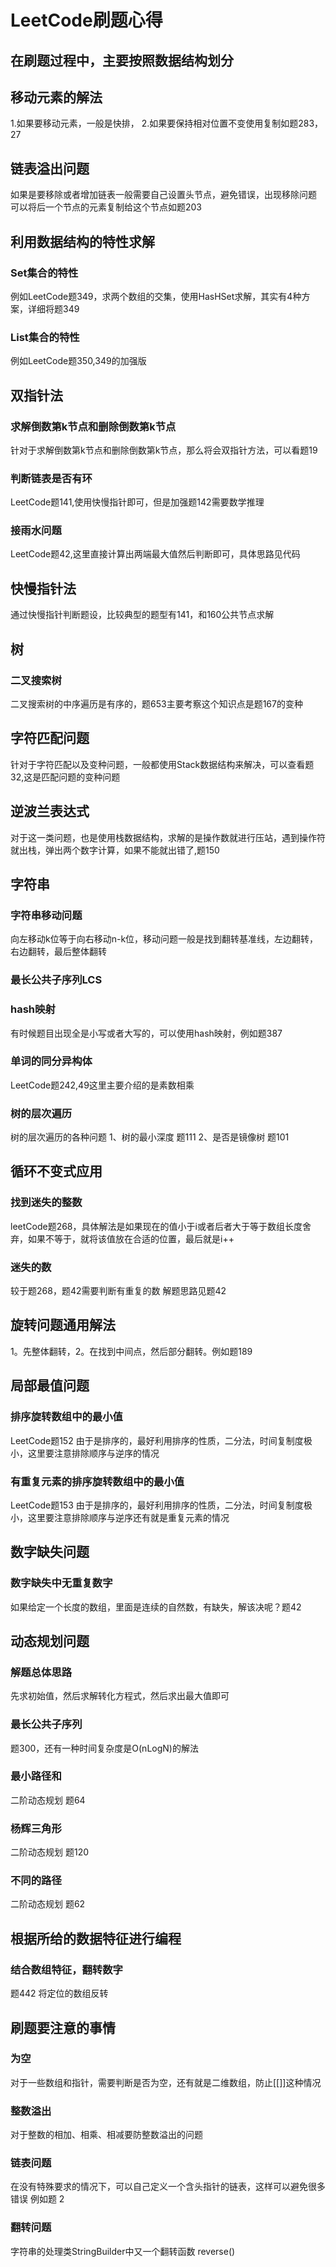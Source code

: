 # LeetCode刷题心得
## 在刷题过程中，主要按照数据结构划分
## 移动元素的解法
1.如果要移动元素，一般是快排，
2.如果要保持相对位置不变使用复制如题283，27
## 链表溢出问题
如果是要移除或者增加链表一般需要自己设置头节点，避免错误，出现移除问题
可以将后一个节点的元素复制给这个节点如题203
## 利用数据结构的特性求解
### Set集合的特性
例如LeetCode题349，求两个数组的交集，使用HasHSet求解，其实有4种方案，详细将题349
### List集合的特性
例如LeetCode题350,349的加强版
## 双指针法
### 求解倒数第k节点和删除倒数第k节点
针对于求解倒数第k节点和删除倒数第k节点，那么将会双指针方法，可以看题19
### 判断链表是否有环
LeetCode题141,使用快慢指针即可，但是加强题142需要数学推理
### 接雨水问题
LeetCode题42,这里直接计算出两端最大值然后判断即可，具体思路见代码
## 快慢指针法
通过快慢指针判断题设，比较典型的题型有141，和160公共节点求解
## 树
### 二叉搜索树
二叉搜索树的中序遍历是有序的，题653主要考察这个知识点是题167的变种
## 字符匹配问题
针对于字符匹配以及变种问题，一般都使用Stack数据结构来解决，可以查看题32,这是匹配问题的变种问题
## 逆波兰表达式
对于这一类问题，也是使用栈数据结构，求解的是操作数就进行压站，遇到操作符就出栈，弹出两个数字计算，如果不能就出错了,题150
## 字符串
### 字符串移动问题
  向左移动k位等于向右移动n-k位，移动问题一般是找到翻转基准线，左边翻转，右边翻转，最后整体翻转
### 最长公共子序列LCS
### hash映射
有时候题目出现全是小写或者大写的，可以使用hash映射，例如题387
### 单词的同分异构体
LeetCode题242,49这里主要介绍的是素数相乘
### 树的层次遍历
树的层次遍历的各种问题 1、树的最小深度 题111 2、是否是镜像树 题101
## 循环不变式应用
### 找到迷失的整数
leetCode题268，具体解法是如果现在的值小于i或者后者大于等于数组长度舍弃，如果不等于，就将该值放在合适的位置，最后就是i++
### 迷失的数
较于题268，题42需要判断有重复的数 解题思路见题42
## 旋转问题通用解法
1。先整体翻转，2。在找到中间点，然后部分翻转。例如题189
## 局部最值问题
### 排序旋转数组中的最小值
LeetCode题152 由于是排序的，最好利用排序的性质，二分法，时间复制度极小，这里要注意排除顺序与逆序的情况
### 有重复元素的排序旋转数组中的最小值
LeetCode题153 由于是排序的，最好利用排序的性质，二分法，时间复制度极小，这里要注意排除顺序与逆序还有就是重复元素的情况
## 数字缺失问题
### 数字缺失中无重复数字
如果给定一个长度的数组，里面是连续的自然数，有缺失，解该决呢？题42
## 动态规划问题
### 解题总体思路
先求初始值，然后求解转化方程式，然后求出最大值即可
### 最长公共子序列
题300，还有一种时间复杂度是O(nLogN)的解法
### 最小路径和
二阶动态规划 题64
### 杨辉三角形
二阶动态规划 题120
### 不同的路径
二阶动态规划 题62
## 根据所给的数据特征进行编程
### 结合数组特征，翻转数字
题442 将定位的数组反转
## 刷题要注意的事情
### 为空
对于一些数组和指针，需要判断是否为空，还有就是二维数组，防止[[]]这种情况
### 整数溢出
对于整数的相加、相乘、相减要防整数溢出的问题
### 链表问题
在没有特殊要求的情况下，可以自己定义一个含头指针的链表，这样可以避免很多错误
例如题 2
### 翻转问题
字符串的处理类StringBuilder中又一个翻转函数 reverse()
